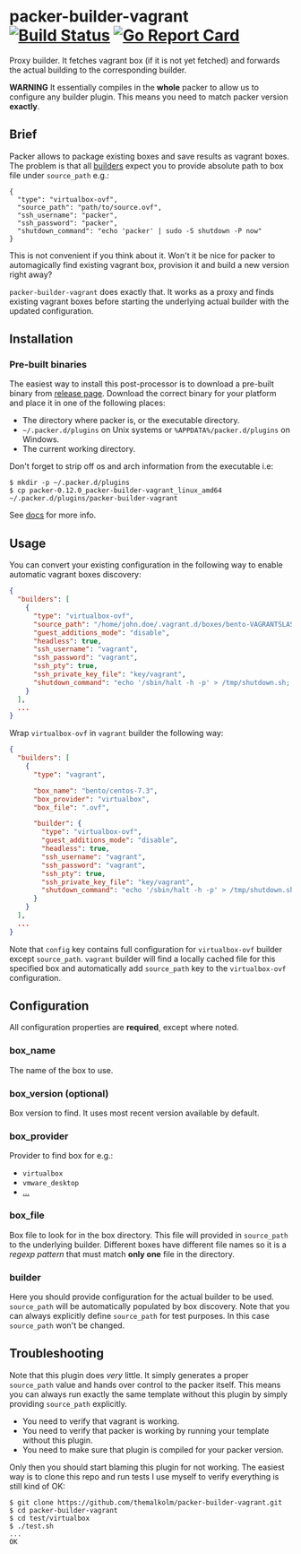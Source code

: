 # packer-builder-vagrant [![Build Status](https://travis-ci.org/themalkolm/packer-builder-vagrant.svg?branch=master)](https://travis-ci.org/themalkolm/packer-builder-vagrant) [![Go Report Card](https://goreportcard.com/badge/github.com/themalkolm/packer-builder-vagrant)](https://goreportcard.com/report/github.com/themalkolm/packer-builder-vagrant)

Proxy builder. It fetches vagrant box (if it is not yet fetched) and forwards the actual building to the
corresponding builder.

**WARNING** It essentially compiles in the **whole** packer to allow us to configure any
builder plugin. This means you need to match packer version **exactly**.

Brief
-----

Packer allows to package existing boxes and save results as vagrant boxes. The problem is that all
[builders](https://www.packer.io/docs/templates/builders.html) expect you to provide absolute path to box file
under `source_path` e.g.:

```
{
  "type": "virtualbox-ovf",
  "source_path": "path/to/source.ovf",
  "ssh_username": "packer",
  "ssh_password": "packer",
  "shutdown_command": "echo 'packer' | sudo -S shutdown -P now"
}
```

This is not convenient if you think about it. Won't it be nice for packer to automagically find existing vagrant box,
provision it and build a new version right away?

`packer-builder-vagrant` does exactly that. It works as a proxy and finds existing vagrant boxes before starting the
underlying actual builder with the updated configuration.

Installation
------------

### Pre-built binaries

The easiest way to install this post-processor is to download a pre-built binary from [release page](https://github.com/themalkolm/packer-builder-vagrant/releases). Download the
correct binary for your platform and place it in one of the following places:

* The directory where packer is, or the executable directory.
* `~/.packer.d/plugins` on Unix systems or `%APPDATA%/packer.d/plugins` on Windows.
* The current working directory.

Don't forget to strip off os and arch information from the executable i.e:

```
$ mkdir -p ~/.packer.d/plugins
$ cp packer-0.12.0_packer-builder-vagrant_linux_amd64 ~/.packer.d/plugins/packer-builder-vagrant
```

See [docs](https://www.packer.io/docs/extend/plugins.html) for more info.

Usage
-----

You can convert your existing configuration in the following way to enable automatic vagrant boxes discovery:

```json
{
  "builders": [
    {
      "type": "virtualbox-ovf",
      "source_path": "/home/john.doe/.vagrant.d/boxes/bento-VAGRANTSLASH-centos-7.3/2.3.5/virtualbox/box.ovf",
      "guest_additions_mode": "disable",
      "headless": true,
      "ssh_username": "vagrant",
      "ssh_password": "vagrant",
      "ssh_pty": true,
      "ssh_private_key_file": "key/vagrant",
      "shutdown_command": "echo '/sbin/halt -h -p' > /tmp/shutdown.sh; echo 'vagrant'|sudo -S sh '/tmp/shutdown.sh'"
    }
  ],
  ...
}
```

Wrap `virtualbox-ovf` in `vagrant` builder the following way:

```json
{
  "builders": [
    {
      "type": "vagrant",

      "box_name": "bento/centos-7.3",
      "box_provider": "virtualbox",
      "box_file": ".ovf",

      "builder": {
        "type": "virtualbox-ovf",
        "guest_additions_mode": "disable",
        "headless": true,
        "ssh_username": "vagrant",
        "ssh_password": "vagrant",
        "ssh_pty": true,
        "ssh_private_key_file": "key/vagrant",
        "shutdown_command": "echo '/sbin/halt -h -p' > /tmp/shutdown.sh; echo 'vagrant'|sudo -S sh '/tmp/shutdown.sh'"
      }
    }
  ],
  ...
}
```

Note that `config` key contains full configuration for `virtualbox-ovf` builder except `source_path`.
`vagrant` builder will find a locally cached file for this specified box and automatically add `source_path`
key to the `virtualbox-ovf` configuration.

Configuration
-------------

All configuration properties are **required**, except where noted.

### box_name

The name of the box to use.

### box_version (optional)

Box version to find. It uses most recent version available by default.

### box_provider

Provider to find box for e.g.:

* `virtualbox`
* `vmware_desktop`
* [...](https://www.vagrantup.com/docs/providers/)

### box_file

Box file to look for in the box directory. This file will provided in `source_path` to the underlying builder. Different boxes have different file names so it is a *regexp pattern* that must match **only one** file in the directory.

### builder

Here you should provide configuration for the actual builder to be used. `source_path` will be automatically populated by box discovery. Note that you can always explicitly define `source_path` for test purposes. In this case `source_path` won't be changed.

Troubleshooting
---------------

Note that this plugin does _very_ little. It simply generates a proper `source_path` value and hands over control to the packer itself. This means you can always run exactly the same template without this plugin by simply providing `source_path` explicitly.

* You need to verify that vagrant is working.
* You need to verify that packer is working by running your template without this plugin.
* You need to make sure that plugin is compiled for your packer version.

Only then you should start blaming this plugin for not working. The easiest way is to clone this repo and run tests I use myself to verify everything is still kind of OK:

```
$ git clone https://github.com/themalkolm/packer-builder-vagrant.git
$ cd packer-builder-vagrant
$ cd test/virtualbox
$ ./test.sh
...
OK
```

